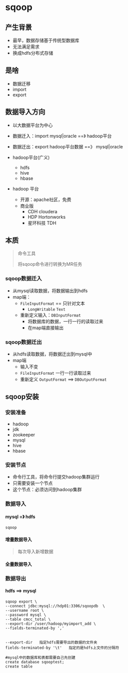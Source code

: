 # sqoop

## 产生背景

- 最早，数据存储基于传统型数据库
- 无法满足需求
- 换成hdfs分布式存储





## 是啥

- 数据迁移
- import
- export



## 数据导入方向

- 以大数据平台为中心
- 数据迁入：import mysql|oracle ==》 hadoop平台
- 数据迁出：export hadoop平台数据 ==》 mysql|oracle



- hadoop平台(广义)
    - hdfs
    - hive
    - hbase
- hadoop 平台
    - 开源：apache社区，免费
    - 商业版
        - CDH   cloudera
        - HDP   Hortonworks
        - 星环科技  TDH



## 本质

> 命令工具
>
> 将sqoop命令进行转换为MR任务

### sqoop数据迁入

- 从mysql读取数据，将数据输出到hdfs
- map端：
    - `FileInputFormat` == 只针对文本
        - `LongWritable`    `Text`
    - 重新定义输入：`DBInputFormat`
        - 将数据库的数据，一行一行的读取过来
        - 在map端直接输出

### sqoop数据迁出

- 从hdfs读取数据，将数据迁出到mysql中
- map端
    - 输入不变
    - `FileInputFormat`  一行一行读取过来
    - 重新定义 `OutputFormat` ==> `DBOutputFormat` 





## sqoop安装

### 安装准备

- hadoop
- jdk
- zookeeper
- mysql
- hive
- hbase

### 安装节点

- 命令行工具，将命令行提交hadoop集群运行
- 只需要安装一个节点
- 这个节点：必须访问到hadoop集群



### 数据导入

#### mysql =》 hdfs

```shell
sqoop 
```





#### 增量数据导入

> 每次导入新增数据

#### 全量数据导入



### 数据导出

#### hdfs ==> mysql

```shell
sqoop export \
--connect jdbc:mysql://hdp01:3306/sqoopdb  \
--username root \
--password mysql \
--table cmcc_total \
--export-dir /user/hadoop/myimport_add \
--fields-terminated-by ','


--export-dir   指定hdfs需要导出的数据的文件夹
fields-terminated-by '\t'   指定的是hdfs上文件的分隔符

#mysql中的数据库和表都需要自己先创建
create database sqooptest;
create table 
```

